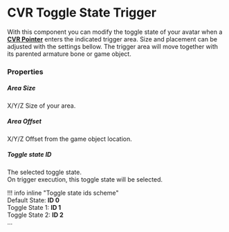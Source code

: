 # CVR Toggle State Trigger
With this component you can modify the toggle state of your avatar when a **[CVR Pointer](pointer.md)** 
enters the indicated trigger area. Size and placement can be adjusted with the settings bellow.
The trigger area will move together with its parented armature bone or game object.

### Properties

##### Area Size
X/Y/Z Size of your area.

##### Area Offset  
X/Y/Z Offset from the game object location.

##### Toggle state ID  
The selected toggle state.  
On trigger execution, this toggle state will be selected.

!!! info inline "Toggle state ids scheme"  
    Default State: **ID 0**  
    Toggle State 1: **ID 1**  
    Toggle State 2: **ID 2**  
    ...